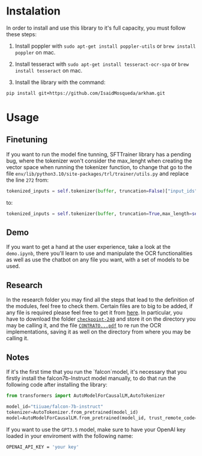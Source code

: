 # Instalation
In order to install and use this library to it's full capacity, you must follow these steps:
1. Install poppler with `sudo apt-get install poppler-utils` or `brew install poppler` on mac.
2. Install tesseract with `sudo apt-get install tesseract-ocr-spa` or `brew install tesseract` on mac.

3. Install the library with the command:
```bash
pip install git+https://github.com/IsaidMosqueda/arkham.git
```

# Usage
## Finetuning
If you want to run the model fine tunning, SFTTrainer library has a pending bug, where the tokenizer
won't consider the max_lenght when creating the vector space when running the tokenizer function, 
to change that go to the file `env/lib/python3.10/site-packages/trl/trainer/utils.py`  and replace 
the line `272` from:

```python
tokenized_inputs = self.tokenizer(buffer, truncation=False)["input_ids"]
```

to:
```python
tokenized_inputs = self.tokenizer(buffer, truncation=True,max_length=self.seq_length)["input_ids"]
```

## Demo
If you want to get a hand at the user experience, take a look at the `demo.ipynb`, there you'll learn to use and manipulate the OCR
functionalities as well as use the chatbot on any file you want, with a set of models to be used.

## Research
In the research folder you may find all the steps that lead to the definition of the modules, feel free to check them. Certain files are 
to big to be added, if any file is required please feel free to get it from [here](https://drive.google.com/drive/folders/15VJ6cmEudKIdbpz6Je8InFuVsz6vsvyy?usp=sharing).
In particular, you have to download the folder [`checkpoint-240`](https://drive.google.com/drive/folders/1jNJfAGMfMH40363cWkSaEpfA9djfKEhW?usp=drive_link) 
and store it on the directory you may be calling it, 
and the file [`CONTRATO...pdf`](https://drive.google.com/file/d/1MHQ6fbMer2S0jCXACSHMie0pq4KOj9No/view?usp=drive_link) to re run the OCR implementations,
saving it as well on the directory from where you may be calling it.

## Notes
If it's the first time that you run the ´falcon´model, it's necessary that you firstly install the falcon7b-Instruct model manually, to do that run the following code after installing the library:

```python
from transformers import AutoModelForCausalLM,AutoTokenizer

model_id="tiiuae/falcon-7b-instruct"
tokenizer=AutoTokenizer.from_pretrained(model_id)
model=AutoModelForCausalLM.from_pretrained(model_id, trust_remote_code=True)
```

If you want to use the `GPT3.5` model, make sure to have your OpenAI key loaded in 
your enviroment with the following name:
```bash
OPENAI_API_KEY = 'your key'
```